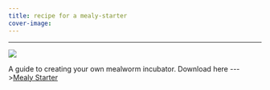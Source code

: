 ```yaml
---
title: recipe for a mealy-starter
cover-image:
---
```



---

![]({{site.baseurl}}/img/recipe-sample.jpg)

A guide to creating your own mealworm incubator. Download here --->[Mealy Starter](../Incubator.zip)
